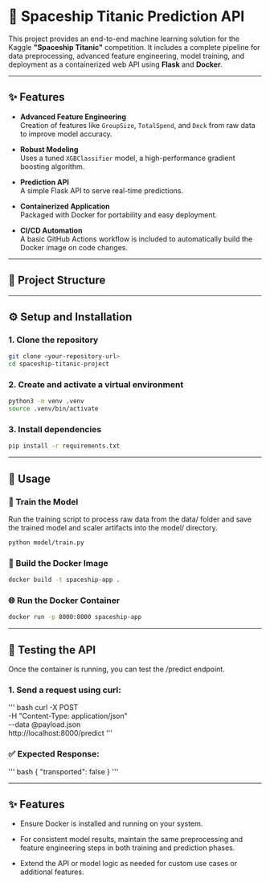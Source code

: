 # 🚀 Spaceship Titanic Prediction API

This project provides an end-to-end machine learning solution for the Kaggle **"Spaceship Titanic"** competition. It includes a complete pipeline for data preprocessing, advanced feature engineering, model training, and deployment as a containerized web API using **Flask** and **Docker**.

---

## ✨ Features

- **Advanced Feature Engineering**  
  Creation of features like `GroupSize`, `TotalSpend`, and `Deck` from raw data to improve model accuracy.

- **Robust Modeling**  
  Uses a tuned `XGBClassifier` model, a high-performance gradient boosting algorithm.

- **Prediction API**  
  A simple Flask API to serve real-time predictions.

- **Containerized Application**  
  Packaged with Docker for portability and easy deployment.

- **CI/CD Automation**  
  A basic GitHub Actions workflow is included to automatically build the Docker image on code changes.

---

## 📁 Project Structure


---

## ⚙️ Setup and Installation

### 1. Clone the repository

```bash
git clone <your-repository-url>
cd spaceship-titanic-project
```
### 2. Create and activate a virtual environment

```bash
python3 -m venv .venv
source .venv/bin/activate
```

### 3. Install dependencies

```bash
pip install -r requirements.txt
```

---

## 🚀 Usage

### 🧠 Train the Model
Run the training script to process raw data from the data/ folder and save the trained model and scaler artifacts into the model/ directory.

```bash
python model/train.py
```

### 🐳 Build the Docker Image

```bash
docker build -t spaceship-app .
```

### 🌐 Run the Docker Container

```bash
docker run -p 8000:8000 spaceship-app
```

---

## 🧪 Testing the API
Once the container is running, you can test the /predict endpoint.

### 1. Send a request using curl:
''' bash
curl -X POST \
  -H "Content-Type: application/json" \
  --data @payload.json \
  http://localhost:8000/predict
'''

### ✅ Expected Response:
''' bash
{
  "transported": false
}
'''

--- 

## ✨ Features

- Ensure Docker is installed and running on your system.

- For consistent model results, maintain the same preprocessing and feature engineering steps in both training and prediction phases.

- Extend the API or model logic as needed for custom use cases or additional features.